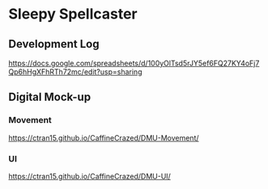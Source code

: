 # Sleepy Spellcaster

## Development Log
<a href="https://docs.google.com/spreadsheets/d/100yOlTsd5rJY5ef6FQ27KY4oFj7Qp6hHgXFhRTh72mc/edit?usp=sharing">https://docs.google.com/spreadsheets/d/100yOlTsd5rJY5ef6FQ27KY4oFj7Qp6hHgXFhRTh72mc/edit?usp=sharing<a>
  
## Digital Mock-up
### Movement
<a href="https://ctran15.github.io/CaffineCrazed/DMU-Movement/">https://ctran15.github.io/CaffineCrazed/DMU-Movement/<a>
### UI
<a href="https://ctran15.github.io/CaffineCrazed/DMU-UI/">https://ctran15.github.io/CaffineCrazed/DMU-UI/<a>
